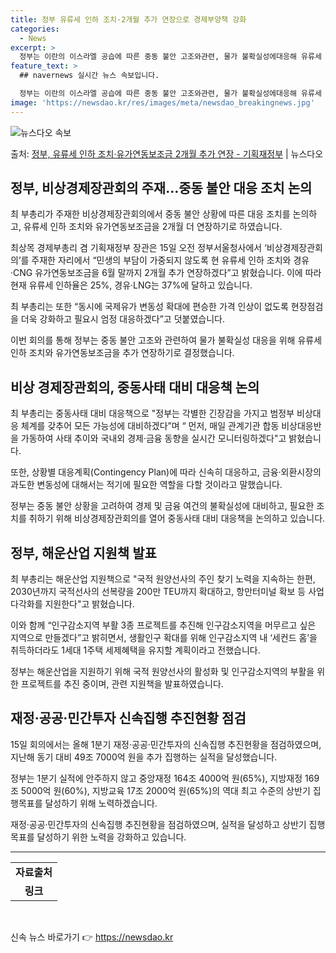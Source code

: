 ```yaml
---
title: 정부 유류세 인하 조치·2개월 추가 연장으로 경제부양책 강화
categories:
  - News
excerpt: >
  정부는 이란의 이스라엘 공습에 따른 중동 불안 고조와관련, 물가 불확실성에대응해 유류세 인하 등의 조치를 2…
feature_text: >
  ## navernews 실시간 뉴스 속보입니다.

  정부는 이란의 이스라엘 공습에 따른 중동 불안 고조와관련, 물가 불확실성에대응해 유류세 인하 등의 조치를 2…
image: 'https://newsdao.kr/res/images/meta/newsdao_breakingnews.jpg'
---
```


![뉴스다오 속보](https://newsdao.kr/res/images/meta/newsdao_breakingnews.jpg)

<p>출처: <a href="https://newsdao.kr/3589" rel="dofollow">정부, 유류세 인하 조치·유가연동보조금 2개월 추가 연장 - 기획재정부</a> | 뉴스다오</p>

<h2 data-ke-size="size26">정부, 비상경제장관회의 주재…중동 불안 대응 조치 논의</h2>
<p data-ke-size="size16">최 부총리가 주재한 비상경제장관회의에서 중동 불안 상황에 따른 대응 조치를 논의하고, 유류세 인하 조치와 유가연동보조금을 2개월 더 연장하기로 하였습니다.</p>

<p data-ke-size="size16">최상목 경제부총리 겸 기획재정부 장관은 15일 오전 정부서울청사에서 ‘비상경제장관회의’를 주재한 자리에서 “민생의 부담이 가중되지 않도록 현 유류세 인하 조치와 경유·CNG 유가연동보조금을 6월 말까지 2개월 추가 연장하겠다”고 밝혔습니다. 이에 따라 현재 유류세 인하율은 25%, 경유·LNG는 37%에 달하고 있습니다.</p>

<p data-ke-size="size16">최 부총리는 또한 “동시에 국제유가 변동성 확대에 편승한 가격 인상이 없도록 현장점검을 더욱 강화하고 필요시 엄정 대응하겠다”고 덧붙였습니다.</p>

<p data-ke-size="size16">이번 회의를 통해 정부는 중동 불안 고조와 관련하여 물가 불확실성 대응을 위해 유류세 인하 조치와 유가연동보조금을 추가 연장하기로 결정했습니다.</p>

<h2 data-ke-size="size26">비상 경제장관회의, 중동사태 대비 대응책 논의</h2>
<p data-ke-size="size16">최 부총리는 중동사태 대비 대응책으로 "정부는 각별한 긴장감을 가지고 범정부 비상대응 체계를 갖추어 모든 가능성에 대비하겠다”며 “ 먼저, 매일 관계기관 합동 비상대응반을 가동하여 사태 추이와 국내외 경제·금융 동향을 실시간 모니터링하겠다"고 밝혔습니다.</p>

<p data-ke-size="size16">또한, 상황별 대응계획(Contingency Plan)에 따라 신속히 대응하고, 금융·외환시장의 과도한 변동성에 대해서는 적기에 필요한 역할을 다할 것이라고 말했습니다.</p>

<p data-ke-size="size16">정부는 중동 불안 상황을 고려하여 경제 및 금융 여건의 불확실성에 대비하고, 필요한 조치를 취하기 위해 비상경제장관회의를 열어 중동사태 대비 대응책을 논의하고 있습니다.</p>

<h2 data-ke-size="size26">정부, 해운산업 지원책 발표</h2>
<p data-ke-size="size16">최 부총리는 해운산업 지원책으로 "국적 원양선사의 주인 찾기 노력을 지속하는 한편, 2030년까지 국적선사의 선복량을 200만 TEU까지 확대하고, 항만터미널 확보 등 사업다각화를 지원한다"고 밝혔습니다.</p>

<p data-ke-size="size16">이와 함께 “인구감소지역 부활 3종 프로젝트를 추진해 인구감소지역을 머무르고 싶은 지역으로 만들겠다”고 밝히면서, 생활인구 확대를 위해 인구감소지역 내 ‘세컨드 홈’을 취득하더라도 1세대 1주택 세제혜택을 유지할 계획이라고 전했습니다.</p>

<p data-ke-size="size16">정부는 해운산업을 지원하기 위해 국적 원양선사의 활성화 및 인구감소지역의 부활을 위한 프로젝트를 추진 중이며, 관련 지원책을 발표하였습니다.</p>

<h2 data-ke-size="size26">재정·공공·민간투자 신속집행 추진현황 점검</h2>
<p data-ke-size="size16">15일 회의에서는 올해 1분기 재정·공공·민간투자의 신속집행 추진현황을 점검하였으며, 지난해 동기 대비 49조 7000억 원을 추가 집행하는 실적을 달성했습니다.</p>

<p data-ke-size="size16">정부는 1분기 실적에 안주하지 않고 중앙재정 164조 4000억 원(65%), 지방재정 169조 5000억 원(60%), 지방교육 17조 2000억 원(65%)의 역대 최고 수준의 상반기 집행목표를 달성하기 위해 노력하겠습니다.</p>

<p data-ke-size="size16">재정·공공·민간투자의 신속집행 추진현황을 점검하였으며, 실적을 달성하고 상반기 집행목표를 달성하기 위한 노력을 강화하고 있습니다.</p>

<hr>

<table>
<tbody>
<tr>
<td style="text-align: center; height: 17px;"><b>자료출처</b></td>
</tr>
<tr>
<td style="text-align: center; height: 17px;"><b>링크</b></td>
</tr>
</tbody>
</table>
<p data-ke-size="size16">&nbsp;</p> 

신속 뉴스 바로가기 👉 <a href="https://newsdao.kr" rel="dofollow">https://newsdao.kr</a>


